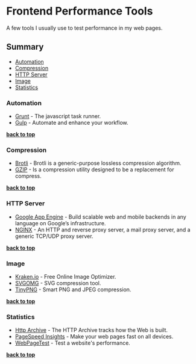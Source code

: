 Frontend Performance Tools
==============

A few tools I usually use to test performance in my web pages.

## Summary

- [Automation](#automation)
- [Compression](#compression)
- [HTTP Server](#http-server)
- [Image](#image)
- [Statistics](#statistics)


### Automation

- [Grunt](https://gruntjs.com/) - The javascript task runner.
- [Gulp](http://gulpjs.com/) - Automate and enhance your workflow.

**[back to top](#summary)**


### Compression

- [Brotli](https://github.com/google/brotli) - Brotli is a generic-purpose lossless compression algorithm.
- [GZIP](http://www.gzip.org/) - Is a compression utility designed to be a replacement for compress.

**[back to top](#summary)**


### HTTP Server

- [Google App Engine](https://cloud.google.com/appengine/) - Build scalable web and mobile backends in any language on Google’s infrastructure.
- [NGINX](https://nginx.org/en/) - An HTTP and reverse proxy server, a mail proxy server, and a generic TCP/UDP proxy server.

**[back to top](#summary)**

### Image

- [Kraken.io](https://kraken.io/web-interface) - Free Online Image Optimizer.
- [SVGOMG](https://jakearchibald.github.io/svgomg/) - SVG compression tool.
- [TinyPNG](https://tinypng.com/) - Smart PNG and JPEG compression.

**[back to top](#summary)**


### Statistics

- [Http Archive](http://httparchive.org/) - The HTTP Archive tracks how the Web is built.
- [PageSpeed Insights](https://developers.google.com/speed/pagespeed/insights/) - Make your web pages fast on all devices.
- [WebPageTest](http://www.webpagetest.org/) - Test a website's performance.

**[back to top](#summary)**
